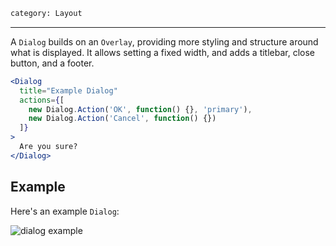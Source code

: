 ```meta
category: Layout
```

---

A <code>Dialog</code> builds on an <code>Overlay</code>, providing more styling and
structure around what is displayed. It allows setting a fixed width, and adds a
titlebar, close button, and a footer.

```jsx
<Dialog
  title="Example Dialog"
  actions={[
    new Dialog.Action('OK', function() {}, 'primary'),
    new Dialog.Action('Cancel', function() {})
  ]}
>
  Are you sure?
</Dialog>
```

## Example

Here's an example <code>Dialog</code>:

![dialog example](/screenshots/dialog.png)
